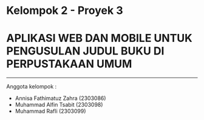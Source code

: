 # Kelompok 2 - Proyek 3
# APLIKASI WEB DAN MOBILE UNTUK PENGUSULAN JUDUL BUKU DI PERPUSTAKAAN UMUM
***
Anggota kelompok :
- Annisa Fathimatuz Zahra (2303086)
- Muhammad Alfin Tsabit (2303098)
- Muhammad Rafli (2303099)
